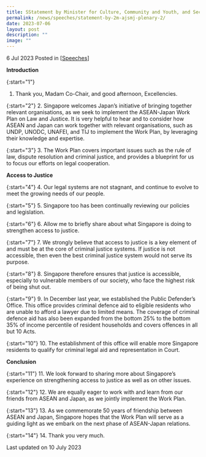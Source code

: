 ```yaml
---
title: SStatement by Minister for Culture, Community and Youth, and Second Minister for Law Edwin Tong SC, at the ASEAN-Japan Special Meeting of Justice Ministers Plenary Session 2
permalink: /news/speeches/statement-by-2m-ajsmj-plenary-2/
date: 2023-07-06
layout: post
description: ""
image: ""
---
```

6 Jul 2023 Posted in [[Speeches](/news/speeches)]

**Introduction**

{:start="1"}
1. Thank you, Madam Co-Chair, and good afternoon, Excellencies.

{:start="2"}
2. Singapore welcomes Japan’s initiative of bringing together relevant organisations, as we seek to implement the ASEAN-Japan Work Plan on Law and Justice. It is very helpful to hear and to consider how ASEAN and Japan can work together with relevant organisations, such as UNDP, UNODC, UNAFEI, and TIJ to implement the Work Plan, by leveraging their knowledge and expertise. 

{:start="3"}
3. The Work Plan covers important issues such as the rule of law, dispute resolution and criminal justice, and provides a blueprint for us to focus our efforts on legal cooperation. 

**Access to Justice**

{:start="4"}
4. Our legal systems are not stagnant, and continue to evolve to meet the growing needs of our people.

{:start="5"}
5. Singapore too has been continually reviewing our policies and legislation.

{:start="6"}
6. Allow me to briefly share about what Singapore is doing to strengthen access to justice. 

{:start="7"}
7. We strongly believe that access to justice is a key element of and must be at the core of criminal justice systems. If justice is not accessible, then even the best criminal justice system would not serve its purpose. 

{:start="8"}
8. Singapore therefore ensures that justice is accessible, especially to vulnerable members of our society, who face the highest risk of being shut out.

{:start="9"}
9. In December last year, we established the Public Defender’s Office. This office provides criminal defence aid to eligible residents who are unable to afford a lawyer due to limited means. The coverage of criminal defence aid has also been expanded from the bottom 25% to the bottom 35% of income percentile of resident households and covers offences in all but 10 Acts. 

{:start="10"}
10. The establishment of this office will enable more Singapore residents to qualify for criminal legal aid and representation in Court.

**Conclusion**

{:start="11"}
11. We look forward to sharing more about Singapore’s experience on strengthening access to justice as well as on other issues. 

{:start="12"}
12. We are equally eager to work with and learn from our friends from ASEAN and Japan, as we jointly implement the Work Plan.

{:start="13"}
13. As we commemorate 50 years of friendship between ASEAN and Japan, Singapore hopes that the Work Plan will serve as a guiding light as we embark on the next phase of ASEAN-Japan relations. 

{:start="14"}
14. Thank you very much.


<p></p><p class="right-side-updated">Last updated on 10 July 2023</p>
